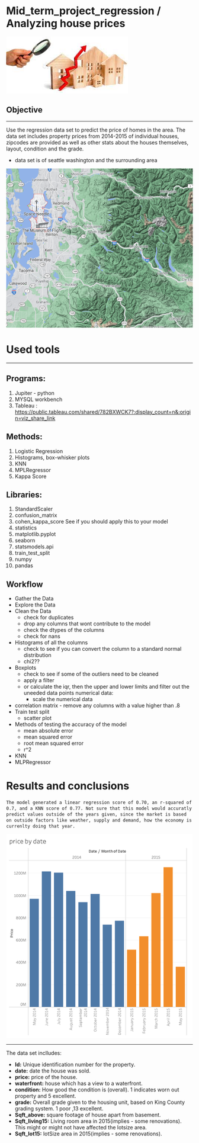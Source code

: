 # Mid_term_project_regression / Analyzing house prices 

![photo](https://github.com/katoro-a/Mid_term_project_regression/blob/b83226f8325a50a070f6c673dce9134fe30c26b0/download.jpg)

## Objective
------------------------------------------------------------------- 
Use the regression data set to predict the price of homes in the area. The data set includes property prices from 2014-2015 of individual houses, zipcodes are provided as well as other stats about the houses themselves, layout, condition and the grade.
- data set is of seattle washington and the surrounding area  

![photo](https://github.com/katoro-a/Mid_term_project_regression/blob/a4fa5581d223507a8e6a513c87a1ad31ac919ace/Screen%20Shot%202021-12-04%20at%205.09.25%20PM.png)





# Used tools 
----------------------------------------------------
## Programs: 

  1. Jupiter - python  
  2. MYSQL workbench
  3. Tableau : https://public.tableau.com/shared/782BXWCK7?:display_count=n&:origin=viz_share_link

## Methods:
  1. Logistic Regression
  2. Histograms, box-whisker plots  
  3. KNN
  4. MPLRegressor
  5. Kappa Score 

  ## Libraries: 

  1. StandardScaler
  2. confusion_matrix
  3. cohen_kappa_score See if you should apply this to your model 
  4. statistics 
  5. matplotlib.pyplot
  6. seaborn
  7. statsmodels.api
  8. train_test_split
  9. numpy
  10. pandas 

## Workflow 
  - Gather the Data 
  - Explore the Data
  - Clean the Data 
    - check for duplicates
    - drop any columns that wont contribute to the model 
    - check the dtypes of the columns 
    - check for nans  
  - Histograms of all the columns 
    - check to see if you can convert the column to a standard normal distribution
    - chi2??
  - Boxplots
    - check to see if some of the outliers need to be cleaned 
    - apply a filter 
    - or calculate the iqr, then the upper and lower limits and filter out the uneeded data points 
   numerical data:  
      - scale the numerical data 
   - correlation matrix 
    - remove any columns with a value higher than .8
  - Train test split 
    - scatter plot   
  - Methods of testing the accuracy of the model 
    - mean absolute error 
    - mean squared error 
    - root mean squared error 
    - r^2
  - KNN
  - MLPRegressor 
 

  
# Results and conclusions 
    The model generated a linear regression score of 0.70, an r-squared of 0.7, and a KNN score of 0.77. Not sure that this model would accuratly predict values outside of the years given, since the market is based on outside factors like weather, supply and demand, how the economy is currenlty doing that year. 
    
![photo](https://github.com/katoro-a/Mid_term_project_regression/blob/0512e244d48627e39157e7b48138a8d56b259dc8/Screen%20Shot%202021-12-04%20at%205.22.29%20PM.png)    
    
 -----------------------------------------------------------------------------------   
 The data set inclludes:

- **Id:** Unique identification number for the property.
- **date:** date the house was sold.
- **price:** price of the house.
- **waterfront:** house which has a view to a waterfront.
- **condition:** How good the condition is (overall). 1 indicates worn out property and 5 excellent.
- **grade:** Overall grade given to the housing unit, based on King County grading system. 1 poor ,13 excellent.
- **Sqft_above:** square footage of house apart from basement.
- **Sqft_living15:** Living room area in 2015(implies - some renovations). This might or might not have affected the lotsize area.
- **Sqft_lot15:** lotSize area in 2015(implies - some renovations).









